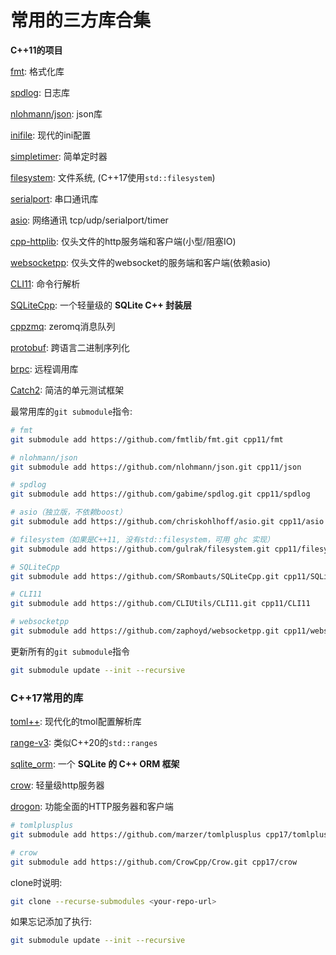 # 常用的三方库合集

**C++11的项目**

[fmt](https://github.com/fmtlib/fmt): 格式化库

[spdlog](https://github.com/gabime/spdlog): 日志库

[nlohmann/json](https://github.com/nlohmann/json): json库

[inifile](https://github.com/abin-z/IniFile): 现代的ini配置

[simpletimer](https://github.com/abin-z/SimpleTimer): 简单定时器

[filesystem](https://github.com/gulrak/filesystem): 文件系统, (C++17使用`std::filesystem`)

[serialport](https://github.com/abin-z/SerialPort): 串口通讯库

[asio](https://github.com/chriskohlhoff/asio): 网络通讯 tcp/udp/serialport/timer

[cpp-httplib](https://github.com/yhirose/cpp-httplib): 仅头文件的http服务端和客户端(小型/阻塞IO)

[websocketpp](https://github.com/zaphoyd/websocketpp): 仅头文件的websocket的服务端和客户端(依赖asio)

[CLI11](https://github.com/CLIUtils/CLI11): 命令行解析

[SQLiteCpp](https://github.com/SRombauts/SQLiteCpp): 一个轻量级的 **SQLite C++ 封装层**

[cppzmq](https://github.com/zeromq/cppzmq): zeromq消息队列

[protobuf](https://github.com/protocolbuffers/protobuf): 跨语言二进制序列化

[brpc](https://github.com/apache/brpc): 远程调用库

[Catch2](https://github.com/catchorg/Catch2): 简洁的单元测试框架



最常用库的`git submodule`指令:

```bash
# fmt
git submodule add https://github.com/fmtlib/fmt.git cpp11/fmt

# nlohmann/json
git submodule add https://github.com/nlohmann/json.git cpp11/json

# spdlog
git submodule add https://github.com/gabime/spdlog.git cpp11/spdlog

# asio（独立版，不依赖boost）
git submodule add https://github.com/chriskohlhoff/asio.git cpp11/asio

# filesystem（如果是C++11, 没有std::filesystem，可用 ghc 实现）
git submodule add https://github.com/gulrak/filesystem.git cpp11/filesystem

# SQLiteCpp
git submodule add https://github.com/SRombauts/SQLiteCpp.git cpp11/SQLiteCpp

# CLI11
git submodule add https://github.com/CLIUtils/CLI11.git cpp11/CLI11

# websocketpp
git submodule add https://github.com/zaphoyd/websocketpp.git cpp11/websocketpp

```

更新所有的`git submodule`指令

```bash
git submodule update --init --recursive
```



### **C++17常用的库**

[toml++](https://github.com/marzer/tomlplusplus): 现代化的tmol配置解析库

[range-v3](https://github.com/ericniebler/range-v3): 类似C++20的`std::ranges`

[sqlite_orm](https://github.com/fnc12/sqlite_orm): 一个 **SQLite 的 C++ ORM 框架**

[crow](https://github.com/CrowCpp/Crow): 轻量级http服务器

[drogon](): 功能全面的HTTP服务器和客户端



```bash
# tomlplusplus
git submodule add https://github.com/marzer/tomlplusplus cpp17/tomlplusplus

# crow
git submodule add https://github.com/CrowCpp/Crow.git cpp17/crow

```





clone时说明:

```bash
git clone --recurse-submodules <your-repo-url>
```

如果忘记添加了执行:

```bash
git submodule update --init --recursive
```

